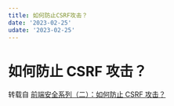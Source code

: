 ```yaml
---
title: 如何防止CSRF攻击？
date: '2023-02-25'
udate: '2023-02-25'
---
```


# 如何防止 CSRF 攻击？

转载自 [前端安全系列（二）：如何防止 CSRF 攻击？](https://tech.meituan.com/2018/10/11/fe-security-csrf.html)
